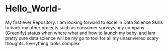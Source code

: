 # Hello_World-
My first ever Repository.
I am looking forward to excel in Data Science Skills to back my other projects such as consumer surveys, my company (Greenify) status when where what and how to launch my baby.
and iam pretty sure data science will be my go to tool for all my unasnwered scary thoughts.
Everything looks complex
